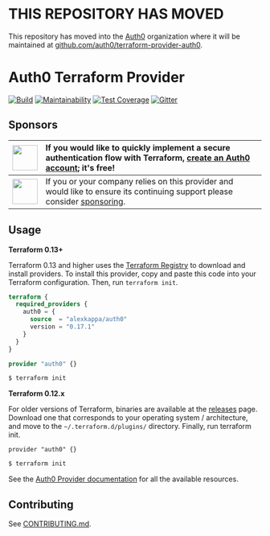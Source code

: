 # THIS REPOSITORY HAS MOVED

This repository has moved into the [Auth0](https://github.com/auth0) organization where it will be maintained at
[github.com/auth0/terraform-provider-auth0](https://github.com/auth0/terraform-provider-auth0).


Auth0 Terraform Provider
========================

[![Build](https://github.com/alexkappa/terraform-provider-auth0/workflows/Build/badge.svg)](https://github.com/alexkappa/terraform-provider-auth0/actions)
[![Maintainability](https://api.codeclimate.com/v1/badges/9c49c10286123b716c79/maintainability)](https://codeclimate.com/github/alexkappa/terraform-provider-auth0/maintainability)
[![Test Coverage](https://api.codeclimate.com/v1/badges/9c49c10286123b716c79/test_coverage)](https://codeclimate.com/github/alexkappa/terraform-provider-auth0/test_coverage)
[![Gitter](https://badges.gitter.im/terraform-provider-auth0/community.svg)](https://gitter.im/terraform-provider-auth0/community)

Sponsors
--------

| <img width="50" src="https://cdn.auth0.com/blog/github-sponsorships/brand-evolution-logo-Auth0-horizontal-Indigo.png"> | <div style="text-align: left;">If you would like to quickly implement a secure authentication flow with Terraform, [create an Auth0 account](https://a0.to/try-auth0); it's free!</div> |
| :-: | :- |
| <img width="50" src="https://placehold.co/50x50?text=?"> | If you or your company relies on this provider and would like to ensure its continuing support please consider [sponsoring](https://github.com/sponsors/alexkappa). |

Usage
-----

**Terraform 0.13+**

Terraform 0.13 and higher uses the [Terraform Registry](https://registry.terraform.io/) to download and install providers. To install this provider, copy and paste this code into your Terraform configuration. Then, run `terraform init`.

```tf
terraform {
  required_providers {
    auth0 = {
      source  = "alexkappa/auth0"
      version = "0.17.1"
    }
  }
}

provider "auth0" {}
```

```sh
$ terraform init
```

**Terraform 0.12.x**

For older versions of Terraform, binaries are available at the [releases](https://github.com/alexkappa/terraform-provider-auth0/releases) page. Download one that corresponds to your operating system / architecture, and move to the `~/.terraform.d/plugins/` directory. Finally, run terraform init.

```
provider "auth0" {}
```


```sh
$ terraform init
```

See the [Auth0 Provider documentation](https://registry.terraform.io/providers/alexkappa/auth0/latest/docs) for all the available resources.

Contributing
------------

See [CONTRIBUTING.md](CONTRIBUTING.md).
